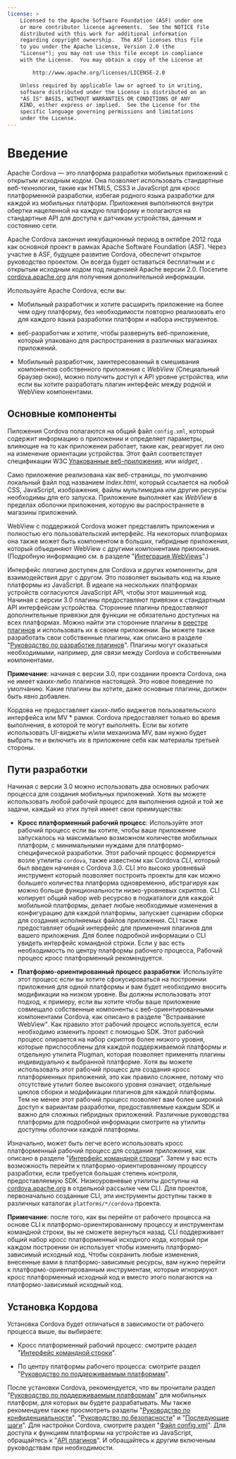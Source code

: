 ```yaml
---
license: >
    Licensed to the Apache Software Foundation (ASF) under one
    or more contributor license agreements.  See the NOTICE file
    distributed with this work for additional information
    regarding copyright ownership.  The ASF licenses this file
    to you under the Apache License, Version 2.0 (the
    "License"); you may not use this file except in compliance
    with the License.  You may obtain a copy of the License at

        http://www.apache.org/licenses/LICENSE-2.0

    Unless required by applicable law or agreed to in writing,
    software distributed under the License is distributed on an
    "AS IS" BASIS, WITHOUT WARRANTIES OR CONDITIONS OF ANY
    KIND, either express or implied.  See the License for the
    specific language governing permissions and limitations
    under the License.
---
```


# Введение

Apache Cordova — это платформа разработки мобильных приложений с открытым исходным кодом. Она позволяет использовать стандартные веб-технологии, такие как HTML5, CSS3 и JavaScript для кросс платформенной разработки, избегая родного языка разработки для каждой из мобильных платформ. Приложения выполняются внутри обертки нацеленной на каждую платформу и полагаются на стандартные API для доступа к датчикам устройства, данным и состоянию сети.

Apache Cordova закончил инкубационный период в октябре 2012 года как основной проект в рамках Apache Software Foundation (ASF). Через участие в ASF, будущее развитие Cordova, обеспечит открытое руководство проектом. Он всегда будет оставаться бесплатным и с открытым исходным кодом под лицензией Apache версии 2.0. Посетите [cordova.apache.org][1] для получения дополнительной информации.

 [1]: http://cordova.apache.org

Используйте Apache Cordova, если вы:

*   Мобильный разработчик и хотите расширить приложение на более чем одну платформу, без необходимости повторно реализовать его для каждого языка разработки платформ и набора инструментов.

*   веб-разработчик и хотите, чтобы развернуть веб-приложение, который упаковано для распространения в различных магазинах приложений.

*   Мобильный разработчик, заинтересованный в смешивания компонентов собственного приложения с *WebView* (Специальный браузер окно), можно получить доступ к API уровне устройства, или если вы хотите разработать плагин интерфейс между родной и WebView компонентами.

## Основные компоненты

Пиложения Cordova полагаются на общий файл `config.xml`, который содержит информацию о приложении и определяет параметры, влияющие на то как приложенеи работает, такие как, реагирует ли оно на изменение ориентации устройства. Этот файл соответствует спецификации W3C [Упакованные веб-приложения][2], или *widget*, .

 [2]: http://www.w3.org/TR/widgets/

Само приложение реализована как веб-страницы, по умолчанию локальный файл под названием *index.html*, который ссылается на любой CSS, JavaScript, изображения, файлы мультимедиа или другие ресурсы необходимы для его запуска. Приложение выполняет как *WebView* в пределах оболочки приложения, которую вы распространяете в магазины приложений.

WebView с поддержкой Cordova может представлять приложения и полностью его пользовательский интерфейс. На некоторых платформах она также может быть компонентом в больших, гибридные приложения, который объединяют WebView с другими компонентами приложения. (Подробную информацию см. в разделе "<a href="../hybrid/webviews/index.html">Интеграция WebViews</a>".)

Интерфейс *плагина* доступен для Cordova и других компоненты, для взаимодействия друг с другом. Это позволяет вызывать код на языке платформы из JavaScript. В идеале на нескольких платформах устройств согласуются JavaScript API, чтобы этот машинный код. Начиная с версии 3.0 плагины предоставляют привязки к стандартным API интерфейсам устройства. Сторонние плагины предоставляют дополнительные привязки для функции не обязательно доступных на всех платформах. Можно найти эти сторонние плагины в [реестре плагинов][3] и использовать их в своем приложении. Вы можете также разработать свои собственные плагины, как описано в разделе "<a href="../hybrid/plugins/index.html">Руководство по разработке плагинов</a>". Плагины могут оказаться необходимыми, например, для связи между Cordova и собственными компонентами.

 [3]: http://plugins.cordova.io

**Примечание**: начиная с версии 3.0, при создании проекта Cordova, она не имеет каких-либо плагинов настоящей. Это новое поведение по умолчанию. Какие плагины вы хотите, даже основные плагины, должен быть явно добавлен.

Кордова не предоставляет каких-либо виджетов пользовательского интерфейса или MV * рамки. Cordova предоставляет только во время выполнения, в которой те могут выполнять. Если вы хотите использовать UI-виджеты и/или механизма MV, вам нужно будет выбрать те и включить их в приложение себя как материалы третьей стороны.

## Пути разработки

Начиная с версии 3.0 можно использовать два основных рабочих процесса для создания мобильных приложений. Хотя вы можете использовать любой рабочий процесс для выполнения одной и той же задачи, каждый из этих путей имеет свои преимущества:

*   **Кросс платформенный рабочий процесс**: Используйте этот рабочий процесс если вы хотите, чтобы ваше приложение запускалось на максимально возможном количестве мобильных платформ, с минимальными нуждами для платформо-специфической разработки. Этот рабочий процесс формируется возле утилиты `cordova`, также известном как Cordova *CLI*, который был введен начиная с Cordova 3.0. CLI это высоко уровневый инструмент который позволяет построить проекты для как можно большего количества платформа одновременно, абстрагируя как можно больше функциональности низко-уровневых скриптов. CLI копирует общий набор web ресурсво в подкаталоги для каждой мобильной платформы, делает любые необходимые изменения в конфигурацию для каждой платформы, запускает сценарии сборки для создания исполняемых файлов приложения. CLI также предоставляет общий интерфейс для применения плагинов для вашего приложения. Для более подробной информации о CLI увидеть интерфейс командной строки. Если у вас есть необходимость по центру платформы рабочего процесса, Рабочий процесс кросс платформенный рекомендуется.

*   **Платформо-ориентированный процесс разработки**: Используйте этот процесс если вы хотите сфокусироваться на построении приложения для одной платформы и вам будет необходимо вносить модификации на низком уровне. Вы должны использовать этот подход, к примеру, если вы хотите чтобы ваше приложение совмещало собственные компоненты с веб-ориентированными компонентами Cordova, как описано в разделе "Встраивание WebView". Как правило этот рабочий процесс используется, если необходимо изменить проект с помощью SDK. Этот рабочий процесс опирается на набор скриптов более низкого уровня, которые приспособлены для каждой поддерживаемой платформы и отдельную утилита Plugman, которая позволяет применять плагины индивидуально к выбранной платформе. Хотя вы можете использовать этот рабочий процесс для создания кросс платформенных приложений, это как правило сложнее, потому что отсутствие утилит более высокого уровня означает, отдельные циклов сборки и модификации плагинов для каждой платформы. Тем не менее этот рабочий процесс позволяет вам более широкий доступ к вариантам разработки, предоставляемые каждым SDK и важно для сложных гибридных приложений. Различные руководства платформы для подробной информации смотрите на утилиты доступны оболочки каждой платформы.

Изначально, может быть легче всего использовать кросс платформенный рабочий процесс для создания приложения, как описано в разделе "<a href="../cli/index.html">Интерфейс командной строки</a>". Затем у вас есть возможность перейти к платформо-ориентированному процессу разработки, если требуется большая степень контроля, предоставляемую SDK. Низкоуровневые утилиты доступны на [cordova.apache.org][1] в отдельной рассылке чем CLI. Для проектов, первоначально созданные CLI, эти инструменты доступны также в различных каталогах `platforms/*/cordova` проекта.

**Примечание**: после того, как вы перейти от рабочего процесса на основе CLI к платформо-ориентированному процессу и инструментам командной строки, вы не сможете вернуться назад. CLI поддерживает общий набор кросс платформенный исходного кода, который при каждом построении он использует чтобы изменить платформо-зависимый исходный код. Чтобы сохранить любые изменения, внесенные вами в платформо-зависимые ресурсы, вам нужно перейти к платформо-ориентированным инструментам, которые игнорируют кросс платформенный исходный код и вместо этого полагаются на платформо-зависимый исходный код.

## Установка Кордова

Установка Cordova будет отличаться в зависимости от рабочего процесса выше, вы выбираете:

*   Кросс платформенный рабочий процесс: смотрите раздел "<a href="../cli/index.html">Интерфейс командной строки</a>".

*   По центру платформы рабочего процесса: смотрите раздел "<a href="../platforms/index.html">Руководство по поддерживаемым платформам</a>".

После установки Cordova, рекомендуется, что вы прочитали раздел "<a href="../platforms/index.html">Руководство по поддерживаемым платформам</a>" для мобильных платформ, для которых вы будете разрабатывать. Мы также рекомендуем также просмотреть разделы "<a href="../appdev/privacy/index.html">Руководство по конфиденциальности</a>", "<a href="../appdev/security/index.html">Руководство по безопасности</a>" и "<a href="../next/index.html">Последующие шаги</a>". Для настройки Cordova, смотрите раздел "<a href="../../config_ref/index.html">Файл config.xml</a>". Для доступа к функциям платформы на устройстве из JavaScript, обращайтесь к "<a href="../../cordova/plugins/pluginapis.html">API плагинов</a>". И обращайтесь к другим включеным руководствам при необходимости.